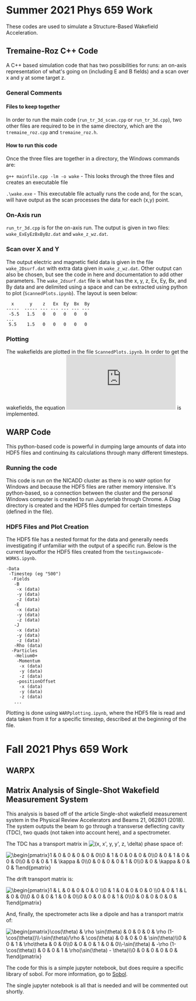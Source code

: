 # Summer 2021 Phys 659 Work

These codes are used to simulate a Structure-Based Wakefield Acceleration. 

## Tremaine-Roz C++ Code

A C++ based simulation code that has two possibilities for runs: an on-axis representation of what's going on (including E and B fields) and a scan over x and y at some target z. 

### General Comments
#### Files to keep together
In order to run the main code (`run_tr_3d_scan.cpp` or `run_tr_3d.cpp`), two other files are required to be in the same directory, which are the `tremaine_roz.cpp` and `tremaine_roz.h`. 

#### How to run this code
Once the three files are together in a directory, the Windows commands are:

`g++ mainfile.cpp -lm -o wake` - This looks through the three files and creates an executable file

`.\wake.exe` - This executable file actually runs the code and, for the scan, will have output as the scan processes the data for each (x,y) point. 

### On-Axis run
`run_tr_3d.cpp` is for the on-axis run. The output is given in two files: `wake_ExEyEzBxByBz.dat` and `wake_z_wz.dat`. 



### Scan over X and Y
The output electric and magnetic field data is given in the file `wake_2Dsurf.dat` with extra data given in `wake_z_wz.dat`. Other output can also be chosen, but see the code in here and documentation to add other parameters. The `wake_2dsurf.dat` file is what has the x, y, z, Ex, Ey, Bx, and By data and are delimited using a space and can be extracted using python to plot (`ScannedPlots.ipynb`). The layout is seen below:

```
  x      y    z   Ex  Ey  Bx  By
-----  ----- --- --- --- --- ---
 -5.5   1.5   0   0   0   0   0
...
 5.5    1.5   0   0   0   0   0
```


### Plotting
The wakefields are plotted in the file `ScannedPlots.ipynb`. In order to get the wakefields, the equation ![equation](https://latex.codecogs.com/gif.latex?F%28x%2Cy%29%20%3D%20%28E_x%20-%20cB_y%2C%20E_y%20&plus;%20cB_x%29%5ET) is implemented. 





## WARP Code
This python-based code is powerful in dumping large amounts of data into HDF5 files and continuing its calculations through many different timesteps. 

### Running the code
This code is run on the NICADD cluster as there is no `WARP` option for Windows and because the HDF5 files are rather memory intensive. It's python-based, so a connection between the cluster and the personal Windows computer is created to run Jupyterlab through Chrome. A Diag directory is created and the HDF5 files dumped for certain timesteps (defined in the file). 

### HDF5 Files and Plot Creation
The HDF5 file has a nested format for the data and generally needs investigating if unfamiliar with the output of a specific run. Below is the current layoutfor the HDF5 files created from the `testingawacode-WORKS.ipynb`. 

```
-Data
 -Timestep (eg "500")
  -Fields
   -B
    -x (data)
    -y (data)
    -z (data)
   -E
    -x (data)
    -y (data)
    -z (data)
   -J
    -x (data)
    -y (data)
    -z (data)
   -Rho (data)
  -Particles
   -Helium0+
    -Momentum 
     -x (data)
     -y (data)
     -z (data)
    -positionOffset
     -x (data)
     -y (data)
     -z (data)
   ...
```


Plotting is done using `WARPplotting.ipynb`, where the HDF5 file is read and data taken from it for a specific timestep, described at the beginning of the file.


# Fall 2021 Phys 659 Work
## WARPX




## Matrix Analysis of Single-Shot Wakefield Measurement System

This analysis is based off of the article Single-shot wakefield measurement system in the Physical Review Accelerators and Beams 21, 062801 (2018). The system outputs the beam to go through a transverse deflecting cavity (TDC), two quads (not taken into account here), and a spectrometer. 

The TDC has a transport matrix in <img src="https://latex.codecogs.com/svg.image?(x,&space;x',&space;y,&space;y',&space;z,&space;\delta)" title="(x, x', y, y', z, \delta)" /> phase space of:

<img src="https://latex.codecogs.com/svg.image?\begin{pmatrix}1&space;&&space;0&space;&&space;0&space;&&space;0&space;&&space;0&space;&&space;0\\0&space;&&space;1&space;&&space;0&space;&&space;0&space;&&space;0&space;&&space;0\\0&space;&&space;0&space;&&space;1&space;&&space;0&space;&&space;0&space;&&space;0\\0&space;&&space;0&space;&&space;0&space;&&space;1&space;&&space;\kappa&space;&&space;0\\0&space;&&space;0&space;&&space;0&space;&&space;0&space;&&space;1&space;&&space;0\\0&space;&&space;0&space;&&space;\kappa&space;&&space;0&space;&&space;0&space;&&space;1\end{pmatrix}" title="\begin{pmatrix}1 & 0 & 0 & 0 & 0 & 0\\0 & 1 & 0 & 0 & 0 & 0\\0 & 0 & 1 & 0 & 0 & 0\\0 & 0 & 0 & 1 & \kappa & 0\\0 & 0 & 0 & 0 & 1 & 0\\0 & 0 & \kappa & 0 & 0 & 1\end{pmatrix}" />

The drift transport matrix is: 

<img src="https://latex.codecogs.com/svg.image?\begin{pmatrix}1&space;&&space;L&space;&&space;0&space;&&space;0&space;&&space;0&space;&&space;0&space;\\0&space;&&space;1&space;&&space;0&space;&&space;0&space;&&space;0&space;&&space;0&space;\\0&space;&&space;0&space;&&space;1&space;&&space;L&space;&&space;0&space;&&space;0\\0&space;&&space;0&space;&&space;0&space;&&space;1&space;&&space;0&space;&&space;0\\0&space;&&space;0&space;&&space;0&space;&&space;0&space;&&space;1&space;&&space;0\\0&space;&&space;0&space;&&space;0&space;&&space;0&space;&&space;0&space;&&space;1\end{pmatrix}" title="\begin{pmatrix}1 & L & 0 & 0 & 0 & 0 \\0 & 1 & 0 & 0 & 0 & 0 \\0 & 0 & 1 & L & 0 & 0\\0 & 0 & 0 & 1 & 0 & 0\\0 & 0 & 0 & 0 & 1 & 0\\0 & 0 & 0 & 0 & 0 & 1\end{pmatrix}" />

And, finally, the spectrometer acts like a dipole and has a transport matrix of: 

<img src="https://latex.codecogs.com/svg.image?\begin{pmatrix}\cos(\theta)&space;&&space;\rho&space;\sin(\theta)&space;&&space;0&space;&&space;0&space;&&space;0&space;&&space;\rho&space;(1-\cos(\theta))\\-\sin(\theta)/\rho&space;&&space;\cos(\theta)&space;&&space;0&space;&&space;0&space;&&space;0&space;&&space;\sin(\theta)\\0&space;&&space;0&space;&&space;1&space;&&space;\rho\theta&space;&&space;0&space;&&space;0\\0&space;&&space;0&space;&&space;0&space;&&space;1&space;&&space;0&space;&&space;0\\-\sin(\theta)&space;&&space;-\rho&space;(1-\cos(\theta))&space;&&space;0&space;&&space;0&space;&&space;1&space;&&space;\rho(\sin(\theta)&space;-&space;\theta)\\0&space;&&space;0&space;&&space;0&space;&&space;0&space;&&space;0&space;&&space;1\end{pmatrix}" title="\begin{pmatrix}\cos(\theta) & \rho \sin(\theta) & 0 & 0 & 0 & \rho (1-\cos(\theta))\\-\sin(\theta)/\rho & \cos(\theta) & 0 & 0 & 0 & \sin(\theta)\\0 & 0 & 1 & \rho\theta & 0 & 0\\0 & 0 & 0 & 1 & 0 & 0\\-\sin(\theta) & -\rho (1-\cos(\theta)) & 0 & 0 & 1 & \rho(\sin(\theta) - \theta)\\0 & 0 & 0 & 0 & 0 & 1\end{pmatrix}" />

The code for this is a simple jupyter notebook, but does require a specific library of sobol. For more information, go to <a href="https://people.sc.fsu.edu/~jburkardt/py_src/sobol/sobol.html">Sobol</a>. 

The single jupyter notebook is all that is needed and will be commented out shortly.


